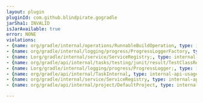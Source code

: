```yaml
---
layout: plugin
pluginId: com.github.blindpirate.gogradle
jarSha1: INVALID
isJarAvailable: true
error: NONE
violations:
- {name: org/gradle/internal/operations/RunnableBuildOperation, type: internal-api-usage}
- {name: org/gradle/internal/logging/progress/ProgressLoggerFactory, type: internal-api-usage}
- {name: Lorg/gradle/internal/service/ServiceRegistry;, type: internal-api-usage}
- {name: org/gradle/api/internal/tasks/testing/junit/result/TestClassResult, type: internal-api-usage}
- {name: Lorg/gradle/internal/logging/progress/ProgressLogger;, type: internal-api-usage}
- {name: org/gradle/api/internal/TaskInternal, type: internal-api-usage}
- {name: org/gradle/internal/service/ServiceRegistry, type: internal-api-usage}
- {name: org/gradle/api/internal/project/DefaultProject, type: internal-api-usage}

---
```

